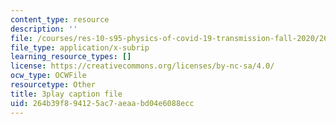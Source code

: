 ```yaml
---
content_type: resource
description: ''
file: /courses/res-10-s95-physics-of-covid-19-transmission-fall-2020/264b39f894125ac7aeaabd04e6088ecc_Gxefx9BDCq0.vtt
file_type: application/x-subrip
learning_resource_types: []
license: https://creativecommons.org/licenses/by-nc-sa/4.0/
ocw_type: OCWFile
resourcetype: Other
title: 3play caption file
uid: 264b39f8-9412-5ac7-aeaa-bd04e6088ecc
---
```


